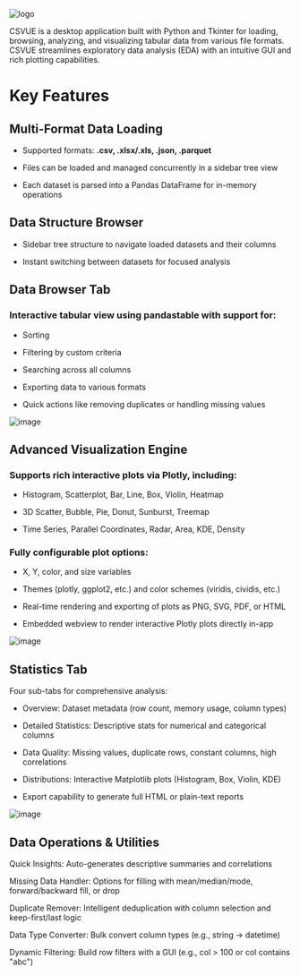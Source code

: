 ![logo](https://github.com/user-attachments/assets/73a6a479-da06-4fe9-be14-0aadfd91a331)

CSVUE is a desktop application built with Python and Tkinter for loading, browsing, analyzing, and visualizing tabular data from various file formats. CSVUE streamlines exploratory data analysis (EDA) with an intuitive GUI and rich plotting capabilities.

# Key Features

## Multi-Format Data Loading
- Supported formats: **.csv, .xlsx/.xls, .json, .parquet**

- Files can be loaded and managed concurrently in a sidebar tree view

- Each dataset is parsed into a Pandas DataFrame for in-memory operations

## Data Structure Browser
- Sidebar tree structure to navigate loaded datasets and their columns

- Instant switching between datasets for focused analysis

## Data Browser Tab
### Interactive tabular view using pandastable with support for:

- Sorting

- Filtering by custom criteria

- Searching across all columns

- Exporting data to various formats

- Quick actions like removing duplicates or handling missing values

![image](https://github.com/user-attachments/assets/1dea175e-3a2d-415a-99d7-a71debd9839b)

## Advanced Visualization Engine
### Supports rich interactive plots via Plotly, including:

- Histogram, Scatterplot, Bar, Line, Box, Violin, Heatmap

- 3D Scatter, Bubble, Pie, Donut, Sunburst, Treemap

- Time Series, Parallel Coordinates, Radar, Area, KDE, Density

### Fully configurable plot options:

- X, Y, color, and size variables

- Themes (plotly, ggplot2, etc.) and color schemes (viridis, cividis, etc.)

- Real-time rendering and exporting of plots as PNG, SVG, PDF, or HTML

- Embedded webview to render interactive Plotly plots directly in-app

![image](https://github.com/user-attachments/assets/2155bbed-d818-4f95-94af-c33639c1645b)

## Statistics Tab
Four sub-tabs for comprehensive analysis:

- Overview: Dataset metadata (row count, memory usage, column types)

- Detailed Statistics: Descriptive stats for numerical and categorical columns

- Data Quality: Missing values, duplicate rows, constant columns, high correlations

- Distributions: Interactive Matplotlib plots (Histogram, Box, Violin, KDE)

- Export capability to generate full HTML or plain-text reports

![image](https://github.com/user-attachments/assets/1ef3b9f5-227a-4a27-a965-884e9472e6f7)

## Data Operations & Utilities
Quick Insights: Auto-generates descriptive summaries and correlations

Missing Data Handler: Options for filling with mean/median/mode, forward/backward fill, or drop

Duplicate Remover: Intelligent deduplication with column selection and keep-first/last logic

Data Type Converter: Bulk convert column types (e.g., string → datetime)

Dynamic Filtering: Build row filters with a GUI (e.g., col > 100 or col contains "abc")



